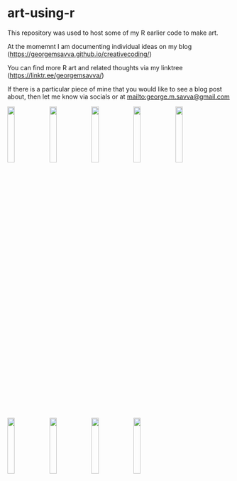 # art-using-r

This repository was used to host some of my R earlier code to make art.

At the momemnt I am documenting individual ideas on my blog (<https://georgemsavva.github.io/creativecoding/>)

You can find more R art and related thoughts via my linktree (<https://linktr.ee/georgemsavva/>)

If there is a particular piece of mine that you would like to see a blog post about, then let me know via socials or at <mailto:george.m.savva@gmail.com>

<img src="https://user-images.githubusercontent.com/36664190/81116835-f8402b80-8f1d-11ea-9f6a-df77a7a09d09.png" width="18%"></img> <img src="https://user-images.githubusercontent.com/36664190/81116850-ffffd000-8f1d-11ea-8ee9-06efd10b1d3a.png" width="18%"></img> <img src="https://user-images.githubusercontent.com/36664190/81116870-08580b00-8f1e-11ea-9543-5c6105d51b8a.png" width="18%"></img> <img src="https://user-images.githubusercontent.com/36664190/81116876-0beb9200-8f1e-11ea-8d6d-6c7ff60ae655.png" width="18%"></img> <img src="https://user-images.githubusercontent.com/36664190/81116884-0ee68280-8f1e-11ea-9864-fb11eaa71d86.png" width="18%"></img> <img src="https://user-images.githubusercontent.com/36664190/81116908-186fea80-8f1e-11ea-83ec-fb023788983e.png" width="18%"></img> <img src="https://user-images.githubusercontent.com/36664190/81116920-1c9c0800-8f1e-11ea-9838-5f5f11972c02.png" width="18%"></img> <img src="https://user-images.githubusercontent.com/36664190/81117266-b499f180-8f1e-11ea-8106-eba33bcb8518.png" width="18%"></img> <img src="https://user-images.githubusercontent.com/36664190/81117294-be235980-8f1e-11ea-85f2-340cefa206f4.png" width="18%"></img> 
